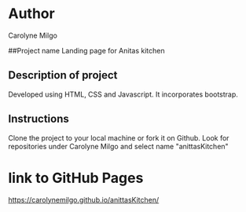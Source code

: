 # Author
Carolyne Milgo

##Project name
Landing page for Anitas kitchen
## Description of project
Developed using HTML, CSS and Javascript. It incorporates bootstrap.
## Instructions
Clone the project to your local machine or fork it on Github. Look for repositories under Carolyne Milgo and select name "anittasKitchen"
# link to GitHub Pages
https://carolynemilgo.github.io/anittasKitchen/
